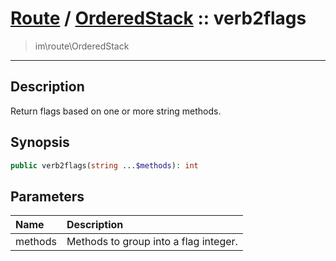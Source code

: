 # [Route](route.md) / [OrderedStack](route-OrderedStack.md) :: verb2flags
 > im\route\OrderedStack
____

## Description
Return flags based on one or more string methods.

## Synopsis
```php
public verb2flags(string ...$methods): int
```

## Parameters
| Name | Description |
| :--- | :---------- |
| methods | Methods to group into a flag integer. |
